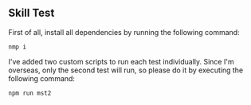 ## Skill Test

First of all, install all dependencies by running the following command:

```
nmp i
```

I've added two custom scripts to run each test individually. Since I'm overseas, only the second test will run, so please do it by executing the following command:

```
npm run mst2
```
